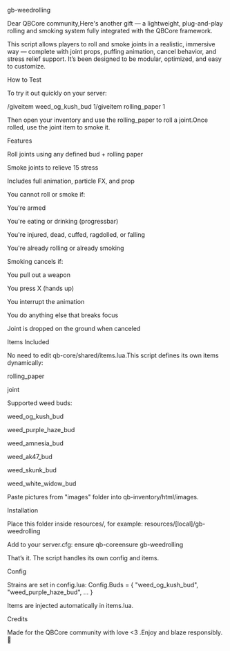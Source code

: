 gb-weedrolling

Dear QBCore community,Here's another gift — a lightweight, plug-and-play rolling and smoking system fully integrated with the QBCore framework.

This script allows players to roll and smoke joints in a realistic, immersive way — complete with joint props, puffing animation, cancel behavior, and stress relief support. It’s been designed to be modular, optimized, and easy to customize.

How to Test

To try it out quickly on your server:

/giveitem  weed_og_kush_bud 1/giveitem  rolling_paper 1

Then open your inventory and use the rolling_paper to roll a joint.Once rolled, use the joint item to smoke it.

Features

Roll joints using any defined bud + rolling paper

Smoke joints to relieve 15 stress

Includes full animation, particle FX, and prop

You cannot roll or smoke if:

You're armed

You're eating or drinking (progressbar)

You're injured, dead, cuffed, ragdolled, or falling

You're already rolling or already smoking

Smoking cancels if:

You pull out a weapon

You press X (hands up)

You interrupt the animation

You do anything else that breaks focus

Joint is dropped on the ground when canceled

Items Included

No need to edit qb-core/shared/items.lua.This script defines its own items dynamically:

rolling_paper

joint

Supported weed buds:

weed_og_kush_bud

weed_purple_haze_bud

weed_amnesia_bud

weed_ak47_bud

weed_skunk_bud

weed_white_widow_bud

Paste pictures from "images" folder into qb-inventory/html/images.

Installation

Place this folder inside resources/, for example:
resources/[local]/gb-weedrolling

Add to your server.cfg:
ensure qb-coreensure gb-weedrolling

That’s it. The script handles its own config and items.

Config

Strains are set in config.lua:
Config.Buds = {
"weed_og_kush_bud",
"weed_purple_haze_bud",
...
}

Items are injected automatically in items.lua.

Credits

Made for the QBCore community with love <3 .Enjoy and blaze responsibly. 🌿
